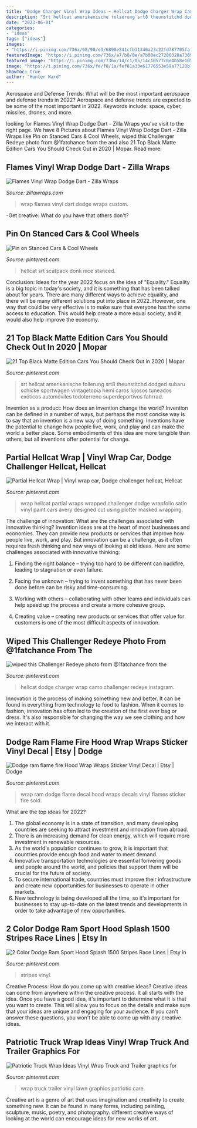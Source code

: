 ```yaml
---
title: "Dodge Charger Vinyl Wrap Ideas ~ Hellcat Dodge Charger Wrap Camo Challenger Redeye Instagram"
description: "Srt hellcat amerikanische folierung srt8 theunstitchd dodged subaru schicke sportwagen vintagetopia hemi caros lujosos tuneados exóticos automóviles todoterreno superdeportivos fahrrad"
date: "2023-06-01"
categories:
- "ideas"
tags: ["ideas"]
images:
- "https://i.pinimg.com/736x/68/90/e3/6890e341cfb31346a23c22fd787705fa.jpg"
featuredImage: "https://i.pinimg.com/736x/a7/b0/8e/a7b08ec27286328a7389d337044fd7d5.jpg"
featured_image: "https://i.pinimg.com/736x/14/c1/05/14c10577c6e4b58e105126adf3ecadf4.jpg"
image: "https://i.pinimg.com/736x/fe/f8/1a/fef81a33e61776553e59a77128b70408.jpg"
ShowToc: true
author: "Hunter Ward"
---
```



Aerospace and Defense Trends: What will be the most important aerospace and defense trends in 2022?
Aerospace and defense trends are expected to be some of the most important in 2022. Keywords include: space, cyber, missiles, drones, and more.

	

		
looking for Flames Vinyl Wrap Dodge Dart - Zilla Wraps you've visit to the right page. We have 8 Pictures about Flames Vinyl Wrap Dodge Dart - Zilla Wraps like Pin on Stanced Cars &amp; Cool Wheels, wiped this Challenger Redeye photo from @1fatchance from the and also 21 Top Black Matte Edition Cars You Should Check Out in 2020 | Mopar. Read more:
		
    
## Flames Vinyl Wrap Dodge Dart - Zilla Wraps

<img loading=lazy src="http://zillawraps.com/wp-content/uploads/2015/03/flames-vinyl-car-wrap-dart.jpg" onerror="this.onerror=null;this.src='https://tse4.mm.bing.net/th?id=OIP.Hhf4jhXkJFMTlpFtpR9MmgHaK1&amp;pid=15.1';" alt="Flames Vinyl Wrap Dodge Dart - Zilla Wraps">

_Source: zillawraps.com_

>wrap flames vinyl dart dodge wraps custom. 

	

-Get creative: What do you have that others don't?

    
## Pin On Stanced Cars &amp; Cool Wheels

<img loading=lazy src="https://i.pinimg.com/736x/fe/f8/1a/fef81a33e61776553e59a77128b70408.jpg" onerror="this.onerror=null;this.src='https://tse4.mm.bing.net/th?id=OIP.8GfaCENLg661y61ZEOgUXAHaHa&amp;pid=15.1';" alt="Pin on Stanced Cars &amp; Cool Wheels">

_Source: pinterest.com_

>hellcat srt scatpack donk nice stanced. 

	

Conclusion:
Ideas for the year 2022 focus on the idea of "Equality." Equality is a big topic in today's society, and it is something that has been talked about for years. There are many different ways to achieve equality, and there will be many different solutions put into place in 2022. However, one way that could be very effective is to make sure that everyone has the same access to education. This would help create a more equal society, and it would also help improve the economy.

    
## 21 Top Black Matte Edition Cars You Should Check Out In 2020 | Mopar

<img loading=lazy src="https://i.pinimg.com/736x/b3/4a/91/b34a9154a1fcfb52dd6a58fcf57a988d.jpg" onerror="this.onerror=null;this.src='https://tse2.mm.bing.net/th?id=OIP.yj5yKO0my860levaGj-mkQHaJ4&amp;pid=15.1';" alt="21 Top Black Matte Edition Cars You Should Check Out in 2020 | Mopar">

_Source: pinterest.com_

>srt hellcat amerikanische folierung srt8 theunstitchd dodged subaru schicke sportwagen vintagetopia hemi caros lujosos tuneados exóticos automóviles todoterreno superdeportivos fahrrad. 

	

Invention as a product: How does an invention change the world?
Invention can be defined in a number of ways, but perhaps the most concise way is to say that an invention is a new way of doing something. Inventions have the potential to change how people live, work, and play and can make the world a better place. Some embodiments of this idea are more tangible than others, but all inventions offer potential for change.

    
## Partial Hellcat Wrap | Vinyl Wrap Car, Dodge Challenger Hellcat, Hellcat

<img loading=lazy src="https://i.pinimg.com/originals/4d/fa/4e/4dfa4e8f4d005bd8e62da7ffc946002d.jpg" onerror="this.onerror=null;this.src='https://tse2.mm.bing.net/th?id=OIP.0cTofw1XZzMkfmyNLFMT9AHaE7&amp;pid=15.1';" alt="Partial Hellcat Wrap | Vinyl wrap car, Dodge challenger hellcat, Hellcat">

_Source: pinterest.com_

>wrap hellcat partial wraps wrapped challenger dodge wrapfolio satin vinyl paint cars avery designed cut using plotter masked wrapping. 

	

The challenge of innovation: What are the challenges associated with innovative thinking?
Invention ideas are at the heart of most businesses and economies. They can provide new products or services that improve how people live, work, and play. But innovation can be a challenge, as it often requires fresh thinking and new ways of looking at old ideas. Here are some challenges associated with innovative thinking:
1) Finding the right balance – trying too hard to be different can backfire, leading to stagnation or even failure.

2) Facing the unknown – trying to invent something that has never been done before can be risky and time-consuming.

3) Working with others – collaborating with other teams and individuals can help speed up the process and create a more cohesive group.

4) Creating value – creating new products or services that offer value for customers is one of the most difficult aspects of innovation.

    
## Wiped This Challenger Redeye Photo From @1fatchance From The

<img loading=lazy src="https://i.pinimg.com/736x/14/c1/05/14c10577c6e4b58e105126adf3ecadf4.jpg" onerror="this.onerror=null;this.src='https://tse3.mm.bing.net/th?id=OIP.yvNJLEtgGe27x9y9A3X2owHaHa&amp;pid=15.1';" alt="wiped this Challenger Redeye photo from @1fatchance from the">

_Source: pinterest.com_

>hellcat dodge charger wrap camo challenger redeye instagram. 

	

Innovation is the process of making something new and better. It can be found in everything from technology to food to fashion. When it comes to fashion, innovation has often led to the creation of the first ever bag or dress. It's also responsible for changing the way we see clothing and how we interact with it.

    
## Dodge Ram Flame Fire Hood Wrap Wraps Sticker Vinyl Decal | Etsy | Dodge

<img loading=lazy src="https://i.pinimg.com/736x/a7/b0/8e/a7b08ec27286328a7389d337044fd7d5.jpg" onerror="this.onerror=null;this.src='https://tse4.mm.bing.net/th?id=OIP.h5a2aDG1rley-WAHkcHEmwHaF4&amp;pid=15.1';" alt="Dodge ram flame fire Hood Wrap Wraps Sticker Vinyl Decal | Etsy | Dodge">

_Source: pinterest.com_

>wrap ram dodge flame decal hood wraps decals vinyl flames sticker fire sold. 

	

What are the top ideas for 2022?
1. The global economy is in a state of transition, and many developing countries are seeking to attract investment and innovation from abroad.
2. There is an increasing demand for clean energy, which will require more investment in renewable resources.
3. As the world's population continues to grow, it is important that countries provide enough food and water to meet demand.
4. Innovative transportation technologies are essential forivering goods and people around the world, and policies that support them will be crucial for the future of society.
5. To secure international trade, countries must improve their infrastructure and create new opportunities for businesses to operate in other markets.
6. New technology is being developed all the time, so it's important for businesses to stay up-to-date on the latest trends and developments in order to take advantage of new opportunities.

    
## 2 Color Dodge Ram Sport Hood Splash 1500 Stripes Race Lines | Etsy In

<img loading=lazy src="https://i.pinimg.com/736x/56/27/08/5627087144c865c273afddd8b918cf38.jpg" onerror="this.onerror=null;this.src='https://tse3.mm.bing.net/th?id=OIP.qICzoeIZw5DQUjJitZgtRgHaHa&amp;pid=15.1';" alt="2 Color Dodge Ram Sport Hood Splash 1500 Stripes Race Lines | Etsy in">

_Source: pinterest.com_

>stripes vinyl. 

	

Creative Process: How do you come up with creative ideas?
Creative ideas can come from anywhere within the creative process. It all starts with the idea. Once you have a good idea, it's important to determine what it is that you want to create. This will allow you to focus on the details and make sure that your ideas are unique and engaging for your audience. If you can't answer these questions, you won't be able to come up with any creative ideas.

    
## Patriotic Truck Wrap Ideas Vinyl Wrap Truck And Trailer Graphics For

<img loading=lazy src="https://i.pinimg.com/736x/68/90/e3/6890e341cfb31346a23c22fd787705fa.jpg" onerror="this.onerror=null;this.src='https://tse4.mm.bing.net/th?id=OIP.n38RkJF-1NTc0_jbuiPCJgHaEV&amp;pid=15.1';" alt="Patriotic Truck Wrap Ideas Vinyl Wrap Truck and Trailer graphics for">

_Source: pinterest.com_

>wrap truck trailer vinyl lawn graphics patriotic care. 

	

Creative art is a genre of art that uses imagination and creativity to create something new. It can be found in many forms, including painting, sculpture, music, poetry, and photography. different creative ways of looking at the world can encourage ideas for new works of art.

